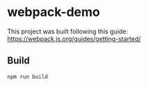 # webpack-demo

This project was built following this guide:
https://webpack.js.org/guides/getting-started/

## Build

`npm run build`